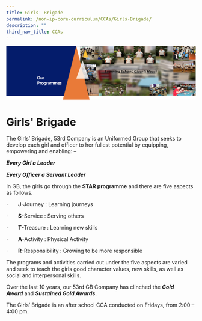 ```yaml
---
title: Girls' Brigade
permalink: /non-ip-core-curriculum/CCAs/Girls-Brigade/
description: ""
third_nav_title: CCAs
---
```

![](/images/OurProgrammes1.png)

Girls' Brigade
==============


The Girls’ Brigade, 53rd Company is an Uniformed Group that seeks to develop each girl and officer to her fullest potential by equipping, empowering and enabling: –  

<i><b>Every Girl a Leader</b></i>

<i><b>Every Officer a Servant Leader</b></i>

In GB, the girls go through the **STAR programme** and there are five aspects as follows.

·       **J**\-Journey : Learning journeys

·       **S**\-Service : Serving others

·       **T**\-Treasure : Learning new skills

·       **A**\-Activity : Physical Activity

·       **R**\-Responsibility : Growing to be more responsible

The programs and activities carried out under the five aspects are varied and seek to teach the girls good character values, new skills, as well as social and interpersonal skills. 

Over the last 10 years, our 53rd GB Company has clinched the **_Gold Award_** and **_Sustained Gold Awards_**. 

The Girls’ Brigade is an after school CCA conducted on Fridays, from 2:00 – 4:00 pm.